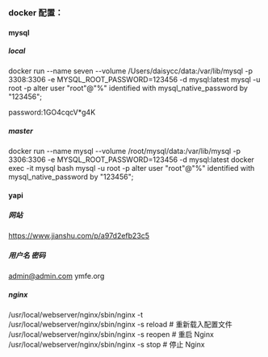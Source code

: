 ### docker 配置：
#### mysql  
##### local
docker run --name seven --volume /Users/daisycc/data:/var/lib/mysql -p 3308:3306 -e MYSQL_ROOT_PASSWORD=123456 -d mysql:latest
mysql -u root -p
alter user "root"@"%" identified with mysql_native_password by "123456";

password:1GO4cqcV*g4K


##### master
docker run --name mysql --volume /root/mysql/data:/var/lib/mysql -p 3306:3306 -e MYSQL_ROOT_PASSWORD=123456 -d mysql:latest
docker exec -it mysql bash
mysql -u root -p
alter user "root"@"%" identified with mysql_native_password by "123456";


#### yapi
##### 网站  
https://www.jianshu.com/p/a97d2efb23c5

##### 用户名 密码
admin@admin.com  ymfe.org


##### nginx
/usr/local/webserver/nginx/sbin/nginx -t
/usr/local/webserver/nginx/sbin/nginx -s reload            # 重新载入配置文件
/usr/local/webserver/nginx/sbin/nginx -s reopen            # 重启 Nginx
/usr/local/webserver/nginx/sbin/nginx -s stop              # 停止 Nginx


